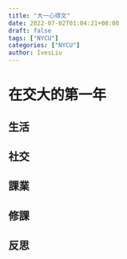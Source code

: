 ```yaml
---
title: "大一心得文"
date: 2022-07-02T01:04:21+08:00
draft: false
tags: ["NYCU"]
categories: ["NYCU"]
author: IvesLiu
---
```


# 在交大的第一年
<!--more-->
## 生活
## 社交
## 課業
## 修課
## 反思
